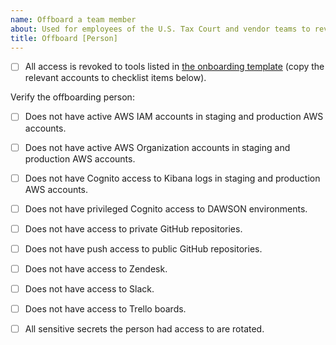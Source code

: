 ```yaml
---
name: Offboard a team member
about: Used for employees of the U.S. Tax Court and vendor teams to revoke access to all relevant accounts and tools when an employee departs.
title: Offboard [Person]
---
```


- [ ] All access is revoked to tools listed in [the onboarding template](.github/ISSUE_TEMPLATE/onboarding.md) (copy the relevant accounts to checklist items below).

Verify the offboarding person:

- [ ] Does not have active AWS IAM accounts in staging and production AWS accounts.
- [ ] Does not have active AWS Organization accounts in staging and production AWS accounts.
- [ ] Does not have Cognito access to Kibana logs in staging and production AWS accounts.
- [ ] Does not have privileged Cognito access to DAWSON environments.
- [ ] Does not have access to private GitHub repositories.
- [ ] Does not have push access to public GitHub repositories.
- [ ] Does not have access to Zendesk.
- [ ] Does not have access to Slack.
- [ ] Does not have access to Trello boards.
- [ ] All sensitive secrets the person had access to are rotated.

